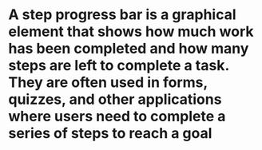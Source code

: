 # A step progress bar is a graphical element that shows how much work has been completed and how many steps are left to complete a task. They are often used in forms, quizzes, and other applications where users need to complete a series of steps to reach a goal
